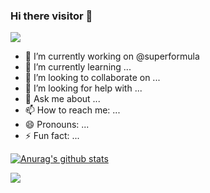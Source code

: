### Hi there visitor 👋
<img src="https://profile-counter.glitch.me/enzoftware/count.svg" />

- 🔭 I’m currently working on @superformula
- 🌱 I’m currently learning ...
- 👯 I’m looking to collaborate on ...
- 🤔 I’m looking for help with ...
- 💬 Ask me about ...
- 📫 How to reach me: ...
- 😄 Pronouns: ...
- ⚡ Fun fact: ...

[![Anurag's github stats](https://github-readme-stats.vercel.app/api?username=enzoftware)](https://github.com/anuraghazra/github-readme-stats)



<img src="https://activity-graph.herokuapp.com/graph?username=enzoftware&theme=light&hide_border=true" />  

